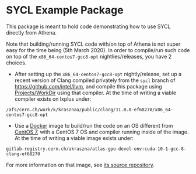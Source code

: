 # SYCL Example Package

This package is meant to hold code demonstrating how to use SYCL directly
from Athena.

Note that building/running SYCL code with/on top of Athena is not super
easy for the time being (5th March 2020). In order to compile/run such code
on top of the `x86_64-centos7-gcc8-opt` nightlies/releases, you have 2
choices.
  - After setting up the `x86_64-centos7-gcc8-opt` nightly/release, set up
    a recent version of Clang compiled privately from the `sycl` branch of
    https://github.com/intel/llvm, and compile this package using
    [Projects/WorkDir](Projects/WorkDir) using that compiler. At the time
    of writing a viable compiler exists on lxplus under:

```
/afs/cern.ch/work/k/krasznaa/public/clang/11.0.0-ef68270/x86_64-centos7-gcc8-opt
```

  - Use a [Docker](https://www.docker.com/) image to build/run the code on
    an OS different from [CentOS 7](http://linux.web.cern.ch/linux/centos7/),
    with a CentOS 7 OS and compiler running inside of the image. At the time
    of writing a viable image exists under:

```
gitlab-registry.cern.ch/akraszna/atlas-gpu-devel-env:cuda-10-1-gcc-8-clang-ef68270
```

For more information on that image, see
[its source repository](https://gitlab.cern.ch/akraszna/atlas-gpu-devel-env).
